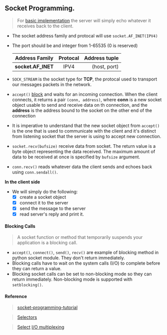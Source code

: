 ## Socket Programming.

> For [basic implementation](https://github.com/blac-siren/Build_X/tree/master/sockets/basic) the server will simply echo whatever it receives back to the client.
- The socket address family and protocal will use `socket.AF_INET(IPV4)`
- The port should be and integer from 1-65535 (0 is reserved)

    | Address Family  | Protocal      | Address tuple   |
    | ----------------|:-------------:| ---------------:|
    | __socket.AF_INET__| IPV4        | (host, port)    |
- `SOCK_STREAM` is the socket type for __TCP__, the protocal used to transport our messages packets in the network.
- `accept()` [block](#blocking-calls) and waits for an incoming connection. When the client connects, it returns a pair `(conn, address)`, where __conn__ is a new socket object usable to send and receive data on th connection, and the __address__ is the address bound to the socket on the other end of the connection
- It is imperative to understand that the new socket object from `accept()` is the one that is used to communicate with the client and it's distinct from listening socket that the server is using to accept new connection.
- `socket.recv(bufsize)` receive data from socket. The return value is a byte object representing the data received. The maximum amount of data to be received at once is specified by `bufsize` argument.
- `conn.recv()` reads whatever data the client sends and echoes back using `conn.sendall()`.

__In the client side__
- We will simply do the following:
    - [x] create a socket object
    - [x] connect it to the server
    - [x] send the message to the server
    - [x] read server's reply and print it.

#### Blocking Calls
> A socket function or method that temporarily suspends your application is a blocking call.
- `accept()`, `connect()`, `send()`, `recv()` are example of blocking method in python socket module. They don't return immediately.
- Blocking calls have to wait on the system calls (I/O) to complete before they can return a value.
- Blocking socket calls can be set to non-blocking mode so they can return immediately. Non-blocking mode is supported with `setblocking()`.

#### Reference
> [socket-programming-tutorial](https://realpython.com/python-sockets/#multi-connection-client-and-server)

> [Selectors](https://docs.python.org/3/library/selectors.html)

> [Select](https://docs.python.org/3/library/select.html#module-select)
> [I/O multiplexing](https://xuri.me/2017/08/06/io-multiplexing-in-linux.html)